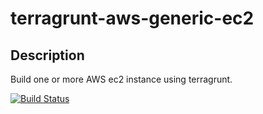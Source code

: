 # terragrunt-aws-generic-ec2

## Description

Build one or more AWS ec2 instance using terragrunt.

[![Build Status](https://travis-ci.org/bitintheskud/terragrunt-aws-generic-ec2.svg?branch=master)](https://travis-ci.org/bitintheskud/terragrunt-aws-generic-ec2)
